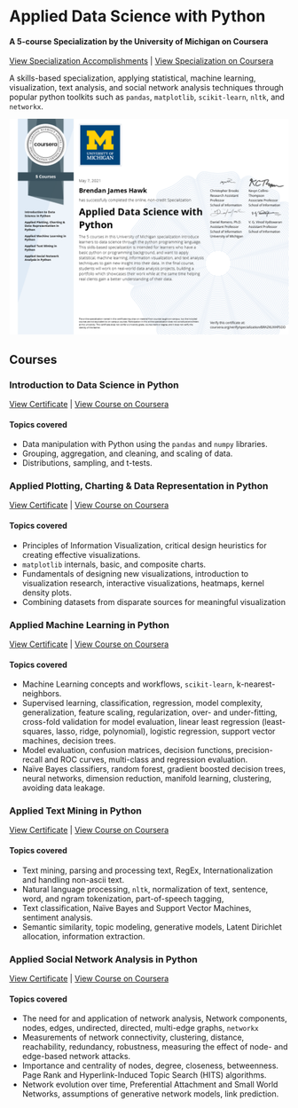 # Applied Data Science with Python
#### A 5-course Specialization by the University of Michigan on Coursera

[View Specialization Accomplishments](https://www.coursera.org/account/accomplishments/specialization/BRAZKUXHPSDD) | [View Specialization on Coursera](https://www.coursera.org/specializations/data-science-python) 

A skills-based specialization, applying statistical, machine learning, visualization, text analysis, and social network analysis techniques through popular python toolkits such as `pandas`, `matplotlib`, `scikit-learn`, `nltk`, and `networkx`.

<a href="Applied%20Data%20Science%20With%20Python.pdf" target="_blank"><img src="Applied%20Data%20Science%20With%20Python.png" width="640" /></a>

## Courses

### Introduction to Data Science in Python

[View Certificate](Courses/Intro%20To%20Data%20Science%20In%20Python.pdf) | [View Course on Coursera](https://www.coursera.org/learn/python-data-analysis) 

#### Topics covered

+ Data manipulation with Python using the `pandas` and `numpy` libraries. 
+ Grouping, aggregation, and cleaning, and scaling of data.
+ Distributions, sampling, and t-tests.

### Applied Plotting, Charting & Data Representation in Python

[View Certificate](Courses/Applied%20Plotting%20Charting%20And%20Data%20Representation%20In%20Python.pdf) | [View Course on Coursera](https://www.coursera.org/learn/python-plotting) 

#### Topics covered

+ Principles of Information Visualization, critical design heuristics for creating effective visualizations.
+ `matplotlib` internals, basic, and composite charts.
+ Fundamentals of designing new visualizations, introduction to visualization research, interactive visualizations, heatmaps, kernel density plots.
+ Combining datasets from disparate sources for meaningful visualization

### Applied Machine Learning in Python

[View Certificate](Courses/Applied%20Machine%20Learning%20in%20Python.pdf) | [View Course on Coursera](https://www.coursera.org/learn/python-machine-learning) 

#### Topics covered

+ Machine Learning concepts and workflows, `scikit-learn`, k-nearest-neighbors.
+ Supervised learning, classification, regression, model complexity, generalization, feature scaling, regularization, over- and under-fitting, cross-fold validation for model evaluation, linear least regression (least-squares, lasso, ridge, polynomial), logistic regression, support vector machines, decision trees.
+ Model evaluation, confusion matrices, decision functions, precision-recall and ROC curves, multi-class and regression evaluation.
+ Naïve Bayes classifiers, random forest, gradient boosted decision trees, neural networks, dimension reduction, manifold learning, clustering, avoiding data leakage.

### Applied Text Mining in Python

[View Certificate](Courses/Applied%20Text%20Mining%20in%20Python.pdf) | [View Course on Coursera](https://www.coursera.org/learn/python-text-mining) 

#### Topics covered

+ Text mining, parsing and processing text, RegEx, Internationalization and handling non-ascii text.
+ Natural language processing, `nltk`, normalization of text, sentence, word, and ngram tokenization, part-of-speech tagging, 
+ Text classification, Naïve Bayes and Support Vector Machines, sentiment analysis.
+ Semantic similarity, topic modeling, generative models, Latent Dirichlet allocation, information extraction.

### Applied Social Network Analysis in Python

[View Certificate](Courses/Applied%20Social%20Network%20Analysis%20in%20Python.pdf) | [View Course on Coursera](https://www.coursera.org/learn/python-social-network-analysis) 

#### Topics covered

+ The need for and application of network analysis, Network components, nodes, edges, undirected, directed, multi-edge graphs, `networkx`
+ Measurements of network connectivity, clustering, distance, reachability, redundancy, robustness, measuring the effect of node- and edge-based network attacks.
+ Importance and centrality of nodes, degree, closeness, betweenness. Page Rank and Hyperlink-Induced Topic Search (HITS) algorithms.
+ Network evolution over time, Preferential Attachment and Small World Networks, assumptions of generative network models, link prediction.
